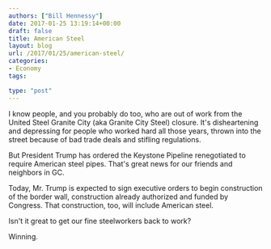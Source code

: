 ```yaml
---
authors: ["Bill Hennessy"]
date: 2017-01-25 13:19:14+00:00
draft: false
title: American Steel
layout: blog
url: /2017/01/25/american-steel/
categories:
- Economy
tags:

type: "post"
---
```


I know people, and you probably do too, who are out of work from the United Steel Granite City (aka Granite City Steel) closure. It's disheartening and depressing for people who worked hard all those years, thrown into the street because of bad trade deals and stifling regulations.

But President Trump has ordered the Keystone Pipeline renegotiated to require American steel pipes. That's great news for our friends and neighbors in GC.

Today, Mr. Trump is expected to sign executive orders to begin construction of the border wall, construction already authorized and funded by Congress. That construction, too, will include American steel.

Isn't it great to get our fine steelworkers back to work?

Winning.
